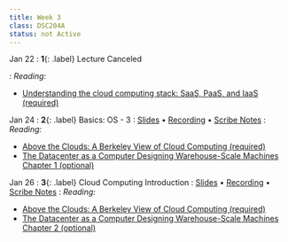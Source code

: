 ```yaml
---
title: Week 3
class: DSC204A
status: not Active
---
```


Jan 22
: **1**{: .label} Lecture Canceled
  <!-- : [Slides](assets/slides/6_os-2.pdf) &#8226; [Recording](#) -->
: *Reading:*
* [Understanding the cloud computing stack: SaaS, PaaS, and IaaS (required)](https://docs.rackspace.com/docs/understanding-the-cloud-computing-stack-saas-paas-iaas)


Jan 24
: **2**{: .label} Basics: OS - 3
  : [Slides](assets/slides/6_os-3.pdf) &#8226; [Recording](https://podcast.ucsd.edu/watch/wi24/dsc204a_a00/7) &#8226; [Scribe Notes](assets/scribe_notes/Jan_24_scribe_note.pdf)
: *Reading:*
* [Above the Clouds: A Berkeley View of Cloud Computing (required)](https://www2.eecs.berkeley.edu/Pubs/TechRpts/2009/EECS-2009-28.pdf)
* [The Datacenter as a Computer Designing Warehouse-Scale Machines Chapter 1 (optional)](https://link.springer.com/chapter/10.1007/978-3-031-01761-2_1)


Jan 26
: **3**{: .label} Cloud Computing Introduction
  : [Slides](assets/slides/7_cloud_computing.pdf) &#8226; [Recording](https://podcast.ucsd.edu/watch/wi24/dsc204a_a00/8) &#8226; [Scribe Notes](assets/scribe_notes/Jan_26_scribe_note.pdf)
: *Reading:*
* [Above the Clouds: A Berkeley View of Cloud Computing (required)](https://www2.eecs.berkeley.edu/Pubs/TechRpts/2009/EECS-2009-28.pdf)
* [The Datacenter as a Computer Designing Warehouse-Scale Machines Chapter 2 (optional)](https://link.springer.com/chapter/10.1007/978-3-031-01761-2_2)
